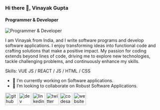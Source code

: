 ### Hi there 👋, Vinayak Gupta
#### Programmer & Developer
![Programmer & Developer](https://arturssmirnovs.github.io/github-profile-readme-generator/images/banner.png)

I am Vinayak from India, and I write software programs and develop software applications. I enjoy transforming ideas into functional code and crafting solutions that make a positive impact. My passion for coding extends beyond lines of code, driving me to explore new technologies, tackle challenging problems, and continuously enhance my skills.

Skills: VUE JS / REACT / JS / HTML / CSS

- 🔭 I’m currently working on Software applications. 
- 👯 I’m looking to collaborate on Robust Software Applications. 


[<img src='https://cdn.jsdelivr.net/npm/simple-icons@3.0.1/icons/github.svg' alt='github' height='40'>](https://github.com/vinayak700)  [<img src='https://cdn.jsdelivr.net/npm/simple-icons@3.0.1/icons/dev-dot-to.svg' alt='dev' height='40'>](https://dev.to/vinayak700)  [<img src='https://cdn.jsdelivr.net/npm/simple-icons@3.0.1/icons/linkedin.svg' alt='linkedin' height='40'>](https://www.linkedin.com/in/[https://www.linkedin.com/in/vinayak-gupta-a40bb2299//](https://www.linkedin.com/in/vinayak-gupta-a40bb2299/)//)  [<img src='https://cdn.jsdelivr.net/npm/simple-icons@3.0.1/icons/twitter.svg' alt='twitter' height='40'>](https://twitter.com/https://twitter.com/vinayakt890)  [<img src='https://cdn.jsdelivr.net/npm/simple-icons@3.0.1/icons/codesandbox.svg' alt='codesandbox' height='40'>](https://codesandbox.io/u/https://codesandbox.io/dashboard/settings?workspace=a25213be-d240-4e03-8895-8ae2ead2e820)  [<img src='https://cdn.jsdelivr.net/npm/simple-icons@3.0.1/icons/icloud.svg' alt='website' height='40'>](https://vinayakg-portfolio.netlify.app/)  
